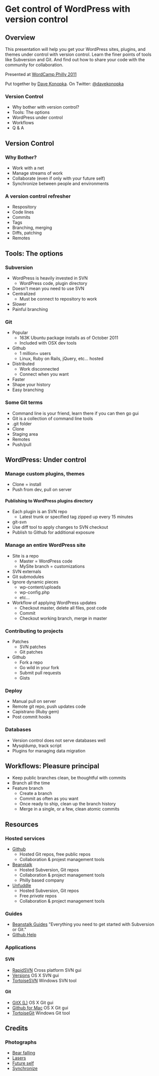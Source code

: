 # Get control of WordPress with version control #

## Overview ##

This presentation will help you get your WordPress sites, plugins, and themes under control with version control. Learn the finer points of tools like Subversion and Git.  And find out how to share your code with the community for collaboration.

Presented at [WordCamp Philly 2011](http://2011.philly.wordcamp.org/)

Put together by [Dave Konopka](http://davekonopka.com). On Twitter: [@davekonopka](http://twitter.com/davekonopka)

### Version Control ###

* Why bother with version control?
* Tools: The options
* WordPress under control
* Workflows
* Q & A

## Version Control ##

### Why Bother? ###

* Work with a net
* Manage streams of work
* Collaborate (even if only with your future self)
* Synchronize between people and environments

### A version control refresher ###

* Respository
* Code lines
* Commits
* Tags
* Branching, merging
* Diffs, patching
* Remotes

## Tools: The options ##

### Subversion ###

* WordPress is heavily invested in SVN
    * WordPress code, plugin directory
* Doesn't mean you need to use SVN
* Centralized
    * Must be connect to repository to work
* Slower
* Painful branching

### Git ###

* Popular
    * 163K Ubuntu package installs as of October 2011
    * Included with OSX dev tools
* Github
    * 1 million+ users
    * Linux, Ruby on Rails, jQuery, etc… hosted
* Distributed
    * Work disconnected
    * Connect when you want
* Faster
* Shape your history
* Easy branching

### Some Git terms ###

* Command line is your friend, learn there if you can then go gui
* Git is a collection of command line tools
* .git folder
* Clone
* Staging area
* Remotes
* Push/pull

## WordPress: Under control ##

### Manage custom plugins, themes ###

* Clone = install
* Push from dev, pull on server

#### Publishing to WordPress plugins directory ####

* Each plugin is an SVN repo
    * Latest trunk or specified tag zipped up every 15 minutes
* git-svn
* Use diff tool to apply changes to SVN checkout
* Publish to Github for additional exposure

### Manage an entire WordPress site ###

* Site is a repo
    * Master = WordPress code
    * MySite branch = customizations
* SVN externals
* Git submodules
* Ignore dynamic pieces
    * wp-content/uploads
    * wp-config.php
    * etc…
* Workflow of applying WordPress updates
    * Checkout master, delete all files, post code
    * Commit
    * Checkout working branch, merge in master

### Contributing to projects ###

* Patches
    * SVN patches
    * Git patches
* Github
    * Fork a repo
    * Go wild in your fork
    * Submit pull requests
    * Gists

### Deploy ###

* Manual pull on server
* Remote git repo, push updates code
* Capistrano (Ruby gem)
* Post commit hooks

### Databases ###

* Version control does not serve databases well
* Mysqldump, track script
* Plugins for managing data migration

## Workflows: Pleasure principal ##

* Keep public branches clean, be thoughtful with commits
* Branch all the time
* Feature branch
    * Create a branch
    * Commit as often as you want
    * Once ready to ship, clean up the branch history
    * Merge in a single, or a few, clean atomic commits

## Resources ##

### Hosted services ###

* [Github](https://github.com/) 
    * Hosted Git repos, free public repos
    * Collaboration & projest management tools
* [Beanstalk](http://beanstalkapp.com/)
    * Hosted Subversion, Git repos
    * Collaboration & project management tools
    * Philly based company
* [Unfuddle](http://unfuddle.com/)
    * Hosted Subversion, Git repos
    * Free _private_ repos
    * Collaboration & project management tools

### Guides ###

* [Beanstalk Guides](http://guides.beanstalkapp.com/) "Everything you
  need to get started with Subversion or Git."
* [Github Help](http://help.github.com/)

### Applications ###

#### SVN ####

* [RapidSVN](http://rapidsvn.tigris.org/) Cross platform SVN gui
* [Versions](http://versionsapp.com/) OS X SVN gui
* [TortoiseSVN](http://tortoisesvn.net/) Windows SVN tool

#### Git ####

* [GitX (L)](http://gitx.laullon.com/) OS X Git gui
* [Github for Mac](http://mac.github.com/) OS X Git gui
* [TortoiseGit](http://code.google.com/p/tortoisegit/) Windows Git tool

## Credits ##

### Photographs ###

* [Bear falling](http://missoulaeditor.com/?p=2154)
* [Lasers](http://www.flickr.com/photos/arthur_pewty/1537991764/)
* [Future self](http://www.flickr.com/photos/72213316@N00/6212937263/)
* [Synchronize](http://www.flickr.com/photos/paulpker121/3536517924/)

